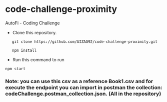 # code-challenge-proximity
AutoFi - Coding Challenge


- Clone this repository.

```
   git clone https://github.com/AIZAG92/code-challenge-proximity.git

   npm install

```

- Run this command to run 

```
npm start
```


### Note: you can use this csv as a reference Book1.csv  and for execute the endpoint you can import in postman the collection: codeChallenge.postman_collection.json. (All in the repository)

